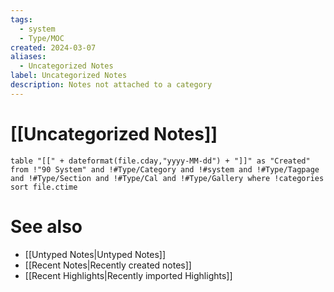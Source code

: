 ```yaml
---
tags:
  - system
  - Type/MOC
created: 2024-03-07
aliases:
  - Uncategorized Notes
label: Uncategorized Notes
description: Notes not attached to a category
---
```

# [[Uncategorized Notes]]

```dataview
table "[[" + dateformat(file.cday,"yyyy-MM-dd") + "]]" as "Created" from !"90 System" and !#Type/Category and !#system and !#Type/Tagpage and !#Type/Section and !#Type/Cal and !#Type/Gallery where !categories
sort file.ctime
```

# See also
- [[Untyped Notes|Untyped Notes]]
- [[Recent Notes|Recently created notes]]
- [[Recent Highlights|Recently imported Highlights]]

